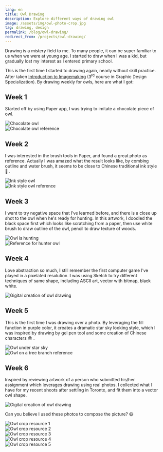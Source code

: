 ```yaml
---
lang: en
title: Owl Drawing
description: Explore different ways of drawing owl
image: /assets/img/owl-photo-crop.jpg
tag: drawing, design
permalink: /blog/owl-drawing/
redirect_from: /projects/owl-drawing/
---
```


Drawing is a mistery field to me. To many people, it can be super familiar to us when we were at young age.
I started to draw when I was a kid, but gradually lost my interest as I entered primary school.

This is the first time I started to drawing again, nearly without skill practice.
After taken [Introduction to Imagemaking](https://www.coursera.org/learn/image-making) (3<sup>rd</sup> course in Graphic Design Specialization).
By drawing weekly for owls, here are what I got:

## Week 1

Started off by using Paper app, I was trying to imitate a chocolate piece of owl.

<div class="box alt">
    <div class="row uniform">
        <div class="6u 12u$(small)"><span class="image fit"><img src="/assets/img/owl-journey-start.jpg" alt="Chocolate owl" /></span></div>
        <div class="6u$ 12u$(small)"><span class="image fit"><img src="/assets/img/owl-chocolate.jpg" alt="Chocolate owl reference" /></span></div>
    </div>
</div>


## Week 2

I was interested in the brush tools in Paper, and found a great photo as reference.
Actually I was amazed what the result looks like, by combing outline and water brush,
it seems to be close to Chinese traditional ink style :thinking: .

<div class="box alt">
    <div class="row uniform">
        <div class="6u 12u$(small)"><span class="image fit"><img src="/assets/img/owl-ink-style.jpg" alt="Ink style owl" /></span></div>
        <div class="6u$ 12u$(small)"><span class="image fit"><img src="/assets/img/owl-ink-reference.jpg" alt="Ink style owl reference" /></span></div>
    </div>
</div>

## Week 3

I want to try negative space that I’ve learned before,
and there is a close up shot to the owl when he's ready for hunting.
In this artwork, I doodled the black space first which looks like scratching from a paper,
then use white brush to draw outline of the owl, pencil to draw texture of woods.

<div class="box alt">
    <div class="row uniform">
        <div class="6u 12u$(small)"><span class="image fit"><img src="/assets/img/owl-negative-space.jpg" alt="Owl is hunting" /></span></div>
        <div class="6u$ 12u$(small)"><span class="image fit"><img src="/assets/img/owl-hunting-reference.jpg" alt="Reference for hunter owl" /></span></div>
    </div>
</div>

## Week 4

Love abstraction so much, I still remember the first computer game I’ve played in a pixelated resolution.
I was using Sketch to try different techniques of same shape, including ASCII art, vector with bitmap, black white.

![Gigital creation of owl drawing](/assets/img/owl-digital-world.jpg)

## Week 5

This is the first time I was drawing over a photo. By leveraging the fill function in purple color,
it creates a dramatic star sky looking style, which I was inspired by drawing by gel pen tool and some creation of Chinese characters :stuck_out_tongue_winking_eye: .

<div class="box alt">
    <div class="row uniform">
        <div class="6u 12u$(small)"><span class="image fit"><img src="/assets/img/owl-line-drawing.jpg" alt="Owl under star sky" /></span></div>
        <div class="6u$ 12u$(small)"><span class="image fit"><img src="/assets/img/owl-star-sky-reference.jpg" alt="Owl on a tree branch reference" /></span></div>
    </div>
</div>

## Week 6

Inspired by reviewing artwork of a person who submitted his/her assignment which leverages drawing using real photos.
I collected what I have for my recent shoots after settling in Toronto, and fit them into a vector owl shape.

![Gigital creation of owl drawing](/assets/img/owl-photo-crop.jpg)

Can you believe I used these photos to compose the picture? :smiley:

<div class="box alt">
    <div class="row uniform">
        <div class="4u"><span class="image fit"><img src="/assets/img/owl-crop-reference-4.jpg" alt="Owl crop resource 1" /></span></div>
        <div class="4u"><span class="image fit"><img src="/assets/img/owl-crop-reference-2.jpg" alt="Owl crop resource 2" /></span></div>
        <div class="4u$"><span class="image fit"><img src="/assets/img/owl-crop-reference-3.jpg" alt="Owl crop resource 3" /></span></div>
    </div>
    <div class="row uniform">
        <div class="6u"><span class="image fit"><img src="/assets/img/owl-crop-reference-1.jpg" alt="Owl crop resource 4" /></span></div>
        <div class="6u$"><span class="image fit"><img src="/assets/img/owl-crop-reference-5.jpg" alt="Owl crop resource 5" /></span></div>
    </div>
</div>